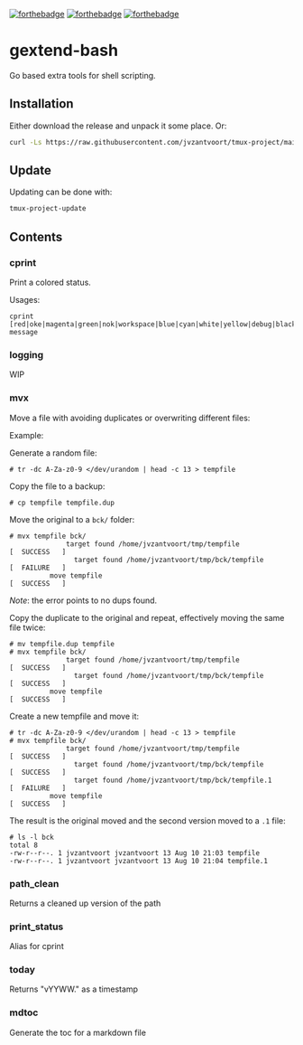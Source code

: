 [![forthebadge](https://forthebadge.com/images/badges/made-with-crayons.svg)](https://forthebadge.com)
[![forthebadge](https://forthebadge.com/images/badges/contains-technical-debt.svg)](https://forthebadge.com)
[![forthebadge](https://forthebadge.com/images/badges/you-didnt-ask-for-this.svg)](https://forthebadge.com)

# gextend-bash

Go based extra tools for shell scripting.

## Installation

Either download the release and unpack it some place. Or:

```sh
curl -Ls https://raw.githubusercontent.com/jvzantvoort/tmux-project/main/tmux-project-update | bash
```

## Update

Updating can be done with:

```sh
tmux-project-update
```

## Contents


### cprint

Print a colored status.

Usages:
```
cprint [red|oke|magenta|green|nok|workspace|blue|cyan|white|yellow|debug|black|profile|platform|warn|ok] message
```

### logging

WIP

### mvx

Move a file with avoiding duplicates or overwriting different files:

Example:

Generate a random file:
```
# tr -dc A-Za-z0-9 </dev/urandom | head -c 13 > tempfile
```

Copy the file to a backup:
```
# cp tempfile tempfile.dup
```

Move the original to a ``bck/`` folder:
```
# mvx tempfile bck/
              target found /home/jvzantvoort/tmp/tempfile                                [  SUCCESS   ]
                target found /home/jvzantvoort/tmp/bck/tempfile                          [  FAILURE   ]
          move tempfile                                                                  [  SUCCESS   ]
```

*Note*: the error points to no dups found.

Copy the duplicate to the original and repeat, effectively moving the same file twice:

```
# mv tempfile.dup tempfile
# mvx tempfile bck/
              target found /home/jvzantvoort/tmp/tempfile                                [  SUCCESS   ]
                target found /home/jvzantvoort/tmp/bck/tempfile                          [  SUCCESS   ]
          move tempfile                                                                  [  SUCCESS   ]
```

Create a new tempfile and move it:

```
# tr -dc A-Za-z0-9 </dev/urandom | head -c 13 > tempfile
# mvx tempfile bck/
              target found /home/jvzantvoort/tmp/tempfile                                [  SUCCESS   ]
                target found /home/jvzantvoort/tmp/bck/tempfile                          [  SUCCESS   ]
                target found /home/jvzantvoort/tmp/bck/tempfile.1                        [  FAILURE   ]
          move tempfile                                                                  [  SUCCESS   ]
```


The result is the original moved and the second version moved to a ``.1`` file:
```
# ls -l bck
total 8
-rw-r--r--. 1 jvzantvoort jvzantvoort 13 Aug 10 21:03 tempfile
-rw-r--r--. 1 jvzantvoort jvzantvoort 13 Aug 10 21:04 tempfile.1
```

### path_clean

Returns a cleaned up version of the path

### print_status

Alias for cprint

### today

Returns "vYYWW.<dow>" as a timestamp

### mdtoc

Generate the toc for a markdown file
